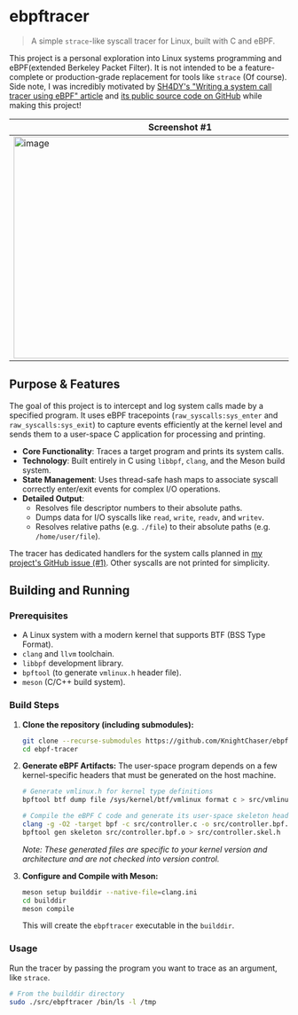 # ebpftracer

> A simple `strace`-like syscall tracer for Linux, built with C and eBPF.

This project is a personal exploration into Linux systems programming and eBPF(extended Berkeley Packet Filter). It is not intended to be a feature-complete or production-grade replacement for tools like `strace` (Of course). Side note, I was incredibly motivated by [SH4DY's "Writing a system call tracer using eBPF" article](https://sh4dy.com/2024/08/03/beetracer/) and [its public source code on GitHub](https://github.com/0xSh4dy/bee_tracer) while making this project!

| Screenshot #1 | Screenshot #2 |
|--------|--------|
| <img width="600" height="400" alt="image" src="https://github.com/user-attachments/assets/ef9e7417-fd91-4e26-977b-51783531fceb" /> | <img width="600" height="400" alt="image" src="https://github.com/user-attachments/assets/cf352df0-0f46-4864-bfa0-3309fbeea431" /> |


## Purpose & Features

The goal of this project is to intercept and log system calls made by a specified program. It uses eBPF tracepoints (`raw_syscalls:sys_enter` and `raw_syscalls:sys_exit`) to capture events efficiently at the kernel level and sends them to a user-space C application for processing and printing.

- **Core Functionality**: Traces a target program and prints its system calls.
- **Technology**: Built entirely in C using `libbpf`, `clang`, and the Meson build system.
- **State Management**: Uses thread-safe hash maps to associate syscall correctly enter/exit events for complex I/O operations.
- **Detailed Output**:
  - Resolves file descriptor numbers to their absolute paths.
  - Dumps data for I/O syscalls like `read`, `write`, `readv`, and `writev`.
  - Resolves relative paths (e.g. `./file`) to their absolute paths (e.g. `/home/user/file`).

The tracer has dedicated handlers for the system calls planned in [my project's GitHub issue (#1)](https://github.com/KnightChaser/ebpftracer/issues/1). Other syscalls are not printed for simplicity.

## Building and Running

### Prerequisites

- A Linux system with a modern kernel that supports BTF (BSS Type Format).
- `clang` and `llvm` toolchain.
- `libbpf` development library.
- `bpftool` (to generate `vmlinux.h` header file).
- `meson` (C/C++ build system).

### Build Steps

1.  **Clone the repository (including submodules):**
    ```sh
    git clone --recurse-submodules https://github.com/KnightChaser/ebpftracer.git
    cd ebpf-tracer
    ```

2.  **Generate eBPF Artifacts:**
    The user-space program depends on a few kernel-specific headers that must be generated on the host machine.
    ```sh
    # Generate vmlinux.h for kernel type definitions
    bpftool btf dump file /sys/kernel/btf/vmlinux format c > src/vmlinux.h

    # Compile the eBPF C code and generate its user-space skeleton header
    clang -g -O2 -target bpf -c src/controller.c -o src/controller.bpf.o
    bpftool gen skeleton src/controller.bpf.o > src/controller.skel.h
    ```
    *Note: These generated files are specific to your kernel version and architecture and are not checked into version control.*

3.  **Configure and Compile with Meson:**
    ```sh
    meson setup builddir --native-file=clang.ini
    cd builddir
    meson compile
    ```
    This will create the `ebpftracer` executable in the `builddir`.

### Usage

Run the tracer by passing the program you want to trace as an argument, like `strace`.

```sh
# From the builddir directory
sudo ./src/ebpftracer /bin/ls -l /tmp
```
